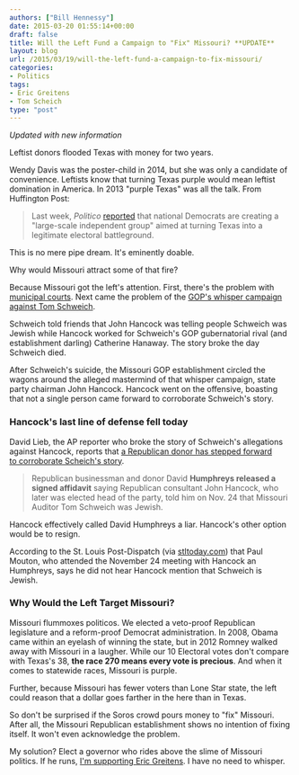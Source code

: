 ```yaml
---
authors: ["Bill Hennessy"]
date: 2015-03-20 01:55:14+00:00
draft: false
title: Will the Left Fund a Campaign to "Fix" Missouri? **UPDATE**
layout: blog
url: /2015/03/19/will-the-left-fund-a-campaign-to-fix-missouri/
categories:
- Politics
tags:
- Eric Greitens
- Tom Scheich
type: "post"
---
```


_Updated with new information_

Leftist donors flooded Texas with money for two years.

Wendy Davis was the poster-child in 2014, but she was only a candidate of convenience. Leftists know that turning Texas purple would mean leftist domination in America. In 2013 "purple Texas" was all the talk. From Huffington Post:



> Last week, _Politico_ [reported](https://www.politico.com/story/2013/01/democrats-launch-plan-to-turn-texas-blue-86651.html?hp=t1) that national Democrats are creating a "large-scale independent group" aimed at turning Texas into a legitimate electoral battleground.

This is no mere pipe dream. It's eminently doable.



Why would Missouri attract some of that fire?

Because Missouri got the left's attention. First, there's the problem with [municipal courts](https://hennessysview.com/2015/03/07/what-to-do-with-the-doj-report-on-ferguson/). Next came the problem of the [GOP's whisper campaign against Tom Schweich](https://hennessysview.com/2015/03/05/missouri-deserves-better/).

Schweich told friends that John Hancock was telling people Schweich was Jewish while Hancock worked for Schweich's GOP gubernatorial rival (and establishment darling) Catherine Hanaway. The story broke the day Schweich died.

After Schweich's suicide, the Missouri GOP establishment circled the wagons around the alleged mastermind of that whisper campaign, state party chairman John Hancock. Hancock went on the offensive, boasting that not a single person came forward to corroborate Schweich's story.



### Hancock's last line of defense fell today



David Lieb, the AP reporter who broke the story of Schweich's allegations against Hancock, reports that [a Republican donor has stepped forward to corroborate Scheich's story](https://news.yahoo.com/gop-donor-backs-claims-missouri-auditor-shot-himself-233906122.html;_ylt=A0LEVjlAYgtVnsIA8cQlnIlQ;_ylu=X3oDMTByMG04Z2o2BHNlYwNzcgRwb3MDMQRjb2xvA2JmMQR2dGlkAw--).



> Republican businessman and donor David **Humphreys released a signed affidavit** saying Republican consultant John Hancock, who later was elected head of the party, told him on Nov. 24 that Missouri Auditor Tom Schweich was Jewish.



Hancock effectively called David Humphreys a liar. Hancock's other option would be to resign.

According to the St. Louis Post-Dispatch (via [stltoday.com](https://www.stltoday.com/news/local/govt-and-politics/donor-s-affidavit-says-hancock-made-negative-remarks-about-schweich/article_0825fbe6-e99c-5a38-8252-421cc2d944db.html)) that Paul Mouton, who attended the November 24 meeting with Hancock an Humphreys, says he did not hear Hancock mention that Schweich is Jewish.



### Why Would the Left Target Missouri?



Missouri flummoxes politicos. We elected a veto-proof Republican legislature and a reform-proof Democrat administration. In 2008, Obama came within an eyelash of winning the state, but in 2012 Romney walked away with Missouri in a laugher. While our 10 Electoral votes don't compare with Texas's 38, **the race 270 means every vote is precious**. And when it comes to statewide races, Missouri is purple.

Further, because Missouri has fewer voters than Lone Star state, the left could reason that a dollar goes farther in the here than in Texas.

So don't be surprised if the Soros crowd pours money to "fix" Missouri. After all, the Missouri Republican establishment shows no intention of fixing itself. It won't even acknowledge the problem.

My solution? Elect a governor who rides above the slime of Missouri politics. If he runs, [I'm supporting Eric Greitens](https://hennessysview.com/2015/03/05/providence-and-hope-in-missouri/). I have no need to whisper.


